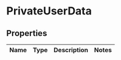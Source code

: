 
# PrivateUserData

## Properties
Name | Type | Description | Notes
------------ | ------------- | ------------- | -------------



